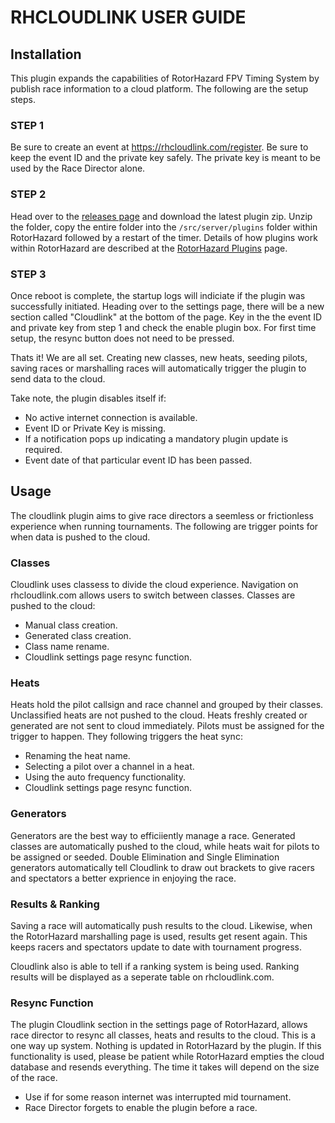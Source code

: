 # RHCLOUDLINK USER GUIDE

## Installation 

This plugin expands the capabilities of RotorHazard FPV Timing System by publish race information to a cloud platform. The following are the setup steps. 

### STEP 1

Be sure to create an event at https://rhcloudlink.com/register. Be sure to keep the event ID and the private key safely. The private key is meant to be used by the Race Director alone. 

### STEP 2

Head over to the [releases page](https://github.com/vikibaarathi/RHCloudlink-plugin/releases) and download the latest plugin zip. Unzip the folder, copy the entire folder into the `/src/server/plugins` folder within RotorHazard followed by a restart of the timer. Details of how plugins work within RotorHazard are described at the [RotorHazard Plugins](https://github.com/RotorHazard/RotorHazard/blob/v4.0.0/doc/Plugins.md) page.

### STEP 3
Once reboot is complete, the startup logs will indiciate if the plugin was successfully initiated. Heading over to the settings page, there will be a new section called "Cloudlink" at the bottom of the page. Key in the the event ID and private key from step 1 and check the enable plugin box. For first time setup, the resync button does not need to be pressed. 

Thats it! We are all set. Creating new classes, new heats, seeding pilots, saving races or marshalling races will automatically trigger the plugin to send data to the cloud. 

Take note, the plugin disables itself if:
* No active internet connection is available.
* Event ID or Private Key is missing.
* If a notification pops up indicating a mandatory plugin update is required.
* Event date of that particular event ID has been passed. 

## Usage 

The cloudlink plugin aims to give race directors a seemless or frictionless experience when running tournaments. The following are trigger points for when data is pushed to the cloud.

### Classes

Cloudlink uses classess to divide the cloud experience. Navigation on rhcloudlink.com allows users to switch between classes. Classes are pushed to the cloud:

* Manual class creation.
* Generated class creation.
* Class name rename.
* Cloudlink settings page resync function. 

### Heats

Heats hold the pilot callsign and race channel and grouped by their classes. Unclassified heats are not pushed to the cloud. Heats freshly created or generated are not sent to cloud immediately. Pilots must be assigned for the trigger to happen. They following triggers the heat sync:

* Renaming the heat name.
* Selecting a pilot over a channel in a heat.
* Using the auto frequency functionality. 
* Cloudlink settings page resync function. 

### Generators

Generators are the best way to efficiiently manage a race. Generated classes are automatically pushed to the cloud, while heats wait for pilots to be assigned or seeded. Double Elimination and Single Elimination generators automatically tell Cloudlink to draw out brackets to give racers and spectators a better exprience in enjoying the race. 

### Results & Ranking

Saving a race will automatically push results to the cloud. Likewise, when the RotorHazard marshalling page is used, results get resent again. This keeps racers and spectators update to date with tournament progress. 

Cloudlink also is able to tell if a ranking system is being used. Ranking results will be displayed as a seperate table on rhcloudlink.com.

### Resync Function

The plugin Cloudlink section in the settings page of RotorHazard, allows race director to resync all classes, heats and results to the cloud. This is a one way up system. Nothing is updated in RotorHazard by the plugin. If this functionality is used, please be patient while RotorHazard empties the cloud database and resends everything. The time it takes will depend on the size of the race. 

* Use if for some reason internet was interrupted mid tournament.
* Race Director forgets to enable the plugin before a race.